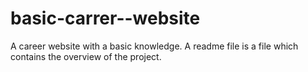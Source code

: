 # basic-carrer--website
A career website with a basic knowledge.
A readme file is a file which contains the overview of the project.
